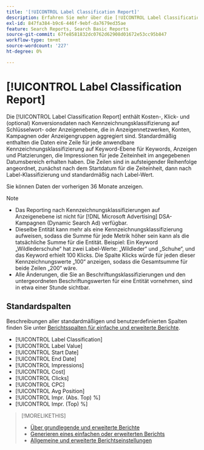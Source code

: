 ```yaml
---
title: '[!UICONTROL Label Classification Report]'
description: Erfahren Sie mehr über die [!UICONTROL Label Classification Report].
exl-id: 847fa384-b9c6-446f-9ebf-da7679ed35ae
feature: Search Reports, Search Basic Reports
source-git-commit: 67fe8581832dc0762d62908d01672e53cc95b847
workflow-type: tm+mt
source-wordcount: '227'
ht-degree: 0%

---
```


# [!UICONTROL Label Classification Report]

Die [!UICONTROL Label Classification Report] enthält Kosten-, Klick- und (optional) Konversionsdaten nach Kennzeichnungsklassifizierung auf Schlüsselwort- oder Anzeigenebene, die in Anzeigennetzwerken, Konten, Kampagnen oder Anzeigengruppen aggregiert sind. Standardmäßig enthalten die Daten eine Zeile für jede anwendbare Kennzeichnungsklassifizierung auf Keyword-Ebene für Keywords, Anzeigen und Platzierungen, die Impressionen für jede Zeiteinheit im angegebenen Datumsbereich erhalten haben. Die Zeilen sind in aufsteigender Reihenfolge angeordnet, zunächst nach dem Startdatum für die Zeiteinheit, dann nach Label-Klassifizierung und standardmäßig nach Label-Wert.

Sie können Daten der vorherigen 36 Monate anzeigen.

>[!NOTE]
>
>* Das Reporting nach Kennzeichnungsklassifizierungen auf Anzeigenebene ist nicht für [!DNL Microsoft Advertising] DSA-Kampagnen (Dynamic Search Ad) verfügbar.
>* Dieselbe Entität kann mehr als eine Kennzeichnungsklassifizierung aufweisen, sodass die Summe für jede Metrik höher sein kann als die tatsächliche Summe für die Entität. Beispiel: Ein Keyword „Wildlederschuhe“ hat zwei Label-Werte: „Wildleder“ und „Schuhe“, und das Keyword erhielt 100 Klicks. Die Spalte Klicks würde für jeden dieser Kennzeichnungswerte „100“ anzeigen, sodass die Gesamtsumme für beide Zeilen „200“ wäre.
>* Alle Änderungen, die Sie an Beschriftungsklassifizierungen und den untergeordneten Beschriftungswerten für eine Entität vornehmen, sind in etwa einer Stunde sichtbar.

## Standardspalten

Beschreibungen aller standardmäßigen und benutzerdefinierten Spalten finden Sie unter [Berichtsspalten für einfache und erweiterte Berichte](basic-advanced-report-columns.md).

* [!UICONTROL Label Classification]
* [!UICONTROL Label Value]
* [!UICONTROL Start Date]
* [!UICONTROL End Date]
* [!UICONTROL Impressions]
* [!UICONTROL Cost]
* [!UICONTROL Clicks]
* [!UICONTROL CPC]
* [!UICONTROL Avg Position]
* [!UICONTROL Impr. (Abs. Top) %]
* [!UICONTROL Impr. (Top) %]

>[!MORELIKETHIS]
>
>* [Über grundlegende und erweiterte Berichte](basic-advanced-report-about.md)
>* [Generieren eines einfachen oder erweiterten Berichts](basic-advanced-report-generate.md)
>* [Allgemeine und erweiterte Berichtseinstellungen](basic-advanced-report-settings.md)
